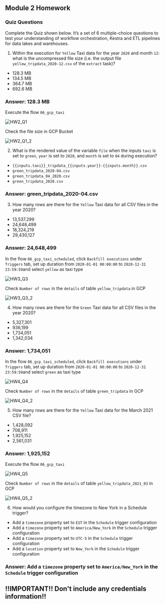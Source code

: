 
## Module 2 Homework

### Quiz Questions

Complete the Quiz shown below. It’s a set of 6 multiple-choice questions to test your understanding of workflow orchestration, Kestra and ETL pipelines for data lakes and warehouses.

1) Within the execution for `Yellow` Taxi data for the year `2020` and month `12`: what is the uncompressed file size (i.e. the output file `yellow_tripdata_2020-12.csv` of the `extract` task)?
- 128.3 MB
- 134.5 MB
- 364.7 MB
- 692.6 MB

### Answer: 128.3 MB

Execute the flow `06_gcp_taxi`

![HW2_Q1](https://github.com/meowmilu/data-engineering-zoomcamp2025/blob/main/Homework%202%3A%20Workflow%20Orchestration/images/HW2_Q1.png)

Check the file size in GCP Bucket

![HW2_Q1_2](https://github.com/meowmilu/data-engineering-zoomcamp2025/blob/main/Homework%202%3A%20Workflow%20Orchestration/images/HW2_Q1_02.png)

2) What is the rendered value of the variable `file` when the inputs `taxi` is set to `green`, `year` is set to `2020`, and `month` is set to `04` during execution?
- `{{inputs.taxi}}_tripdata_{{inputs.year}}-{{inputs.month}}.csv` 
- `green_tripdata_2020-04.csv`
- `green_tripdata_04_2020.csv`
- `green_tripdata_2020.csv`

### Answer: green_tripdata_2020-04.csv

3) How many rows are there for the `Yellow` Taxi data for all CSV files in the year 2020?
- 13,537.299
- 24,648,499
- 18,324,219
- 29,430,127

### Answer: 24,648,499

In the flow `06_gcp_taxi_scheduled`, click `Backfill executions` under `Triggers` tab, set up duration from `2020-01-01 00:00:00` to `2020-12-31 23:59:59`and select `yellow` as taxi type

![HW3_Q3](https://github.com/meowmilu/data-engineering-zoomcamp2025/blob/main/Homework%202%3A%20Workflow%20Orchestration/images/HW2_Q3.png)

Check `Number of rows` in the `details` of table `yellow_tripdata` in GCP

![HW3_Q3_2](https://github.com/meowmilu/data-engineering-zoomcamp2025/blob/main/Homework%202%3A%20Workflow%20Orchestration/images/HW2_Q3_02.png)

4) How many rows are there for the `Green` Taxi data for all CSV files in the year 2020?
- 5,327,301
- 936,199
- 1,734,051
- 1,342,034

### Answer: 1,734,051

In the flow `06_gcp_taxi_scheduled`, click `Backfill executions` under `Triggers` tab, set up duration from `2020-01-01 00:00:00` to `2020-12-31 23:59:59`and select `green` as taxi type

![HW4_Q4](https://github.com/meowmilu/data-engineering-zoomcamp2025/blob/main/Homework%202%3A%20Workflow%20Orchestration/images/HW2_Q4.png)

Check `Number of rows` in the `details` of table `green_tripdata` in GCP

![HW4_Q4_2](https://github.com/meowmilu/data-engineering-zoomcamp2025/blob/main/Homework%202%3A%20Workflow%20Orchestration/images/HW2_Q4_02.png)


5) How many rows are there for the `Yellow` Taxi data for the March 2021 CSV file?
- 1,428,092
- 706,911
- 1,925,152
- 2,561,031

### Answer: 1,925,152

Execute the flow `06_gcp_taxi` 

![HW4_Q5](https://github.com/meowmilu/data-engineering-zoomcamp2025/blob/main/Homework%202%3A%20Workflow%20Orchestration/images/HW2_Q5.png)

Check `Number of rows` in the `details` of table `yellow_tripdata_2021_03` in GCP

![HW4_Q5_2](https://github.com/meowmilu/data-engineering-zoomcamp2025/blob/main/Homework%202%3A%20Workflow%20Orchestration/images/HW2_Q5_02.png)

6) How would you configure the timezone to New York in a Schedule trigger?
- Add a `timezone` property set to `EST` in the `Schedule` trigger configuration  
- Add a `timezone` property set to `America/New_York` in the `Schedule` trigger configuration
- Add a `timezone` property set to `UTC-5` in the `Schedule` trigger configuration
- Add a `location` property set to `New_York` in the `Schedule` trigger configuration  

### Answer: Add a `timezone` property set to `America/New_York` in the `Schedule` trigger configuration

## !!IMPORTANT!! Don't include any credentials information!!
